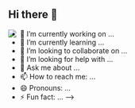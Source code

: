 ## Hi there 👋
<img align="left" src="https://visitor-badge.laobi.icu/badge?page_id=AbiWD.AbiWD"/>


- 🔭 I’m currently working on ...
- 🌱 I’m currently learning ...
- 👯 I’m looking to collaborate on ...
- 🤔 I’m looking for help with ...
- 💬 Ask me about ...
- 📫 How to reach me: ...
- 😄 Pronouns: ...
- ⚡ Fun fact: ...
-->
